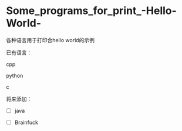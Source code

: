 # Some_programs_for_print_-Hello-World-
各种语言用于打印合hello world的示例

已有语言：

cpp

python

c

将来添加：

- [ ] java

- [ ] Brainfuck
